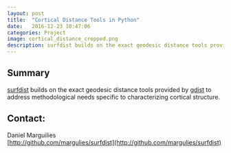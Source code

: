 ```yaml
---
layout: post
title:  "Cortical Distance Tools in Python"
date:   2016-12-23 10:47:06
categories: Project
image: cortical_distance_cropped.png
description: surfdist builds on the exact geodesic distance tools provided by gdist
---
```

## Summary

[surfdist](https://github.com/NeuroanatomyAndConnectivity/surfdist) builds on the exact geodesic distance tools provided by [gdist](https://github.com/the-virtual-brain/tvb-geodesic) to address methodological needs specific to characterizing cortical structure.


## Contact:  
Daniel Marguilies  
[http://github.com/margulies/surfdist](http://github.com/margulies/surfdist)  
